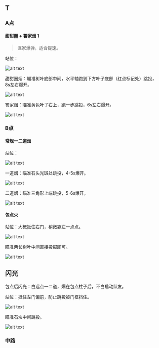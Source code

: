 <!-- <style>
img{
    width: 60%;
    padding-left: 0%;
}
</style> -->

## T

### A点

#### 甜甜圈 + 警家烟 1

>匪家爆弹，适合提速。

站位：

![alt text](images/image.png)

甜甜圈烟：瞄准树叶底部中间，水平轴跑到下方叶子底部（红点标记处）跳投，8s左右爆开。

![alt text](images/image-2.png)

警家烟：瞄准黄色叶子右上，跑一步跳投，6s左右爆开。

![alt text](images/image-3.png)


### B点

#### 常规一二道烟

站位：

![alt text](images/image-4.png)

一道烟：瞄准石头光斑处跳投，4-5s爆开。

![alt text](images/image-5.png)

二道烟：瞄准三角形上端跳投，5-6s爆开。

![alt text](images/image-6.png)


#### 包点火
站位：大概抵住右门，稍微靠左一点点。

![alt text](images/image-7.png)

瞄准两长树叶中间直接投掷即可。

![alt text](images/image-8.png)

## 闪光

包点后闪光：白远点一二道，爆在包点柱子后，不白启动队友。

站位：抵住左门偏前，防止跳投被门框挡住。

![alt text](images/image-11.png)

瞄准石块中间跳投。

![alt text](images/image-10.png)

### 中路